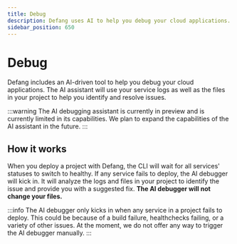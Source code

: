```yaml
---
title: Debug
description: Defang uses AI to help you debug your cloud applications.
sidebar_position: 650
---
```


# Debug

Defang includes an AI-driven tool to help you debug your cloud applications. The AI assistant will use your service logs as well as the files in your project to help you identify and resolve issues.

:::warning
The AI debugging assistant is currently in preview and is currently limited in its capabilities. We plan to expand the capabilities of the AI assistant in the future.
:::

## How it works

When you deploy a project with Defang, the CLI will wait for all services' statuses to switch to healthy. If any service fails to deploy, the AI debugger will kick in. It will analyze the logs and files in your project to identify the issue and provide you with a suggested fix. **The AI debugger will not change your files.**

:::info
The AI debugger only kicks in when any service in a project fails to deploy. This could be because of a build failure, healthchecks failing, or a variety of other issues. At the moment, we do not offer any way to trigger the AI debugger manually.
:::
